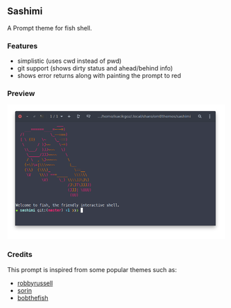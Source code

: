 ## Sashimi

A Prompt theme for fish shell.

### Features
- simplistic (uses cwd instead of pwd)
- git support (shows dirty status and ahead/behind info)
- shows error returns along with painting the prompt to red

### Preview
![screenshot](images/preview.png)

### Credits
This prompt is inspired from some popular themes such as:
- [robbyrussell](https://github.com/robbyrussell/oh-my-zsh/blob/master/themes/robbyrussell.zsh-theme)
- [sorin](https://github.com/fish-shell/fish-shell/tree/master/share/tools/web_config/sample_prompts)
- [bobthefish](https://github.com/oh-my-fish/theme-bobthefish)
